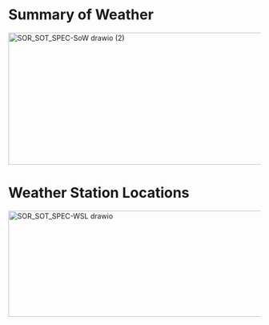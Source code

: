 # Summary of Weather

<img width="881" height="264" alt="SOR_SOT_SPEC-SoW drawio (2)" src="https://github.com/user-attachments/assets/13edc9e6-e88a-4828-a961-a1900b6356bc" />


# Weather Station Locations

<img width="861" height="212" alt="SOR_SOT_SPEC-WSL drawio" src="https://github.com/user-attachments/assets/e4a6daa2-7b50-4481-82d8-e141131f5a82" />

